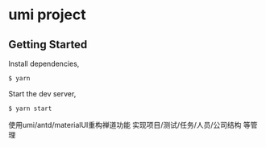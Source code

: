 # umi project

## Getting Started

Install dependencies,

```bash
$ yarn
```

Start the dev server,

```bash
$ yarn start
```
使用umi/antd/materialUI重构禅道功能
实现项目/测试/任务/人员/公司结构 等管理


